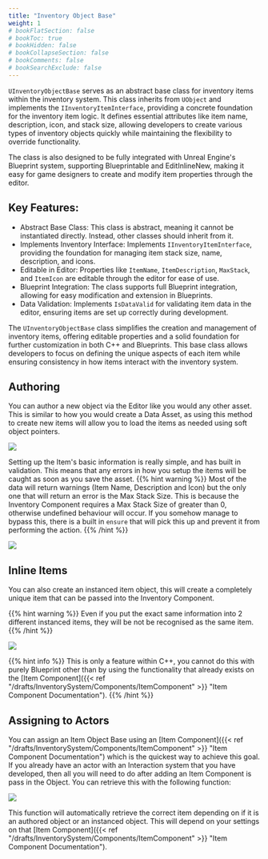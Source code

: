 ```yaml
---
title: "Inventory Object Base"
weight: 1
# bookFlatSection: false
# bookToc: true
# bookHidden: false
# bookCollapseSection: false
# bookComments: false
# bookSearchExclude: false
---
```

`UInventoryObjectBase` serves as an abstract base class for inventory items within the inventory system. This class inherits from `UObject` and implements the `IInventoryItemInterface`, providing a concrete foundation for the inventory item logic. It defines essential attributes like item name, description, icon, and stack size, allowing developers to create various types of inventory objects quickly while maintaining the flexibility to override functionality.

The class is also designed to be fully integrated with Unreal Engine's Blueprint system, supporting Blueprintable and EditInlineNew, making it easy for game designers to create and modify item properties through the editor.

## Key Features:
- Abstract Base Class: This class is abstract, meaning it cannot be instantiated directly. Instead, other classes should inherit from it.
- Implements Inventory Interface: Implements `IInventoryItemInterface`, providing the foundation for managing item stack size, name, description, and icons.
- Editable in Editor: Properties like `ItemName`, `ItemDescription`, `MaxStack`, and `ItemIcon` are editable through the editor for ease of use.
- Blueprint Integration: The class supports full Blueprint integration, allowing for easy modification and extension in Blueprints.
- Data Validation: Implements `IsDataValid` for validating item data in the editor, ensuring items are set up correctly during development.

The `UInventoryObjectBase` class simplifies the creation and management of inventory items, offering editable properties and a solid foundation for further customization in both C++ and Blueprints. This base class allows developers to focus on defining the unique aspects of each item while ensuring consistency in how items interact with the inventory system.

## Authoring

You can author a new object via the Editor like you would any other asset. This is similar to how you would create a Data Asset, as using this method to create new items will allow you to load the items as needed using soft object pointers.

![](https://imgur.com/JHD71QH.png)

Setting up the Item's basic information is really simple, and has built in validation. This means that any errors in how you setup the items will be caught as soon as you save the asset. 
{{% hint warning %}}
Most of the data will return warnings (Item Name, Description and Icon) but the only one that will return an error is the Max Stack Size. This is because the Inventory Component requires 
a Max Stack Size of greater than 0, otherwise undefined behaviour will occur. If you somehow manage to bypass this, there is a built in `ensure` that will pick this up and prevent it from performing the
action. 
{{% /hint %}}

![](https://imgur.com/HdftmxJ.png)

## Inline Items

You can also create an instanced item object, this will create a completely unique item that can be passed into the Inventory Component. 

{{% hint warning %}}
Even if you put the exact same information into 2 different instanced items, they will be not be recognised as the same item. 
{{% /hint %}}

![](https://imgur.com/tOCgm6Y.png)

{{% hint info %}}
This is only a feature within C++, you cannot do this with purely Blueprint other than by using the functionality that already exists on the [Item Component]({{< ref "/drafts/InventorySystem/Components/ItemComponent" >}} "Item Component Documentation").
{{% /hint %}}


## Assigning to Actors

You can assign an Item Object Base using an [Item Component]({{< ref "/drafts/InventorySystem/Components/ItemComponent" >}} "Item Component Documentation") which is the quickest way to achieve this goal. If you already have an actor with an Interaction system that you have developed, then all you will need to do after adding an Item Component is pass in the Object. You can retrieve this with the following function:

![](https://imgur.com/reO1Ppo.png)

This function will automatically retrieve the correct item depending on if it is an authored object or an instanced object. This will depend on your settings on that [Item Component]({{< ref "/drafts/InventorySystem/Components/ItemComponent" >}} "Item Component Documentation").